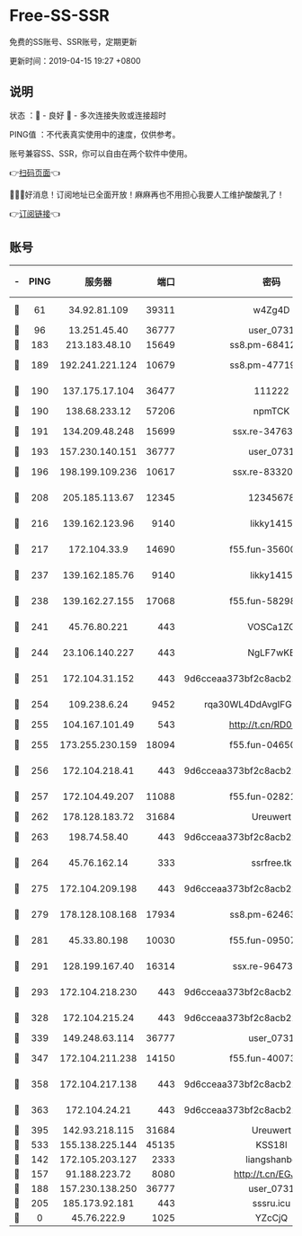 # Free-SS-SSR

免费的SS账号、SSR账号，定期更新

更新时间：2019-04-15 19:27 +0800

## 说明

状态     ：🙂 - 良好 🙁 - 多次连接失败或连接超时

PING值   ：不代表真实使用中的速度，仅供参考。

账号兼容SS、SSR，你可以自由在两个软件中使用。

👉[扫码页面](https://liesauer.github.io/Free-SS-SSR/)👈

🎉🎉🎉好消息！订阅地址已全面开放！麻麻再也不用担心我要人工维护酸酸乳了！

👉[订阅链接](https://www.liesauer.net/yogurt/subscribe?ACCESS_TOKEN=DAYxR3mMaZAsaqUb)👈

## 账号

|-|PING|服务器|端口|密码|加密方式|区域|
|:----:|:----:|:-----:|-----:|:----:|:----:|:----:|
|🙂|61|34.92.81.109|39311|w4Zg4D|chacha20-ietf|US|
|🙂|96|13.251.45.40|36777|user_0731|chacha20|SG|
|🙂|183|213.183.48.10|15649|ss8.pm-68412526|rc4-md5|RU|
|🙂|189|192.241.221.124|10679|ss8.pm-47719992|aes-256-cfb|US|
|🙂|190|137.175.17.104|36477|111222|aes-256-cfb|US|
|🙂|190|138.68.233.12|57206|npmTCK|rc4-md5|US|
|🙂|191|134.209.48.248|15699|ssx.re-34763141|aes-256-cfb|US|
|🙂|193|157.230.140.151|36777|user_0731|chacha20|US|
|🙂|196|198.199.109.236|10617|ssx.re-83320233|aes-256-cfb|US|
|🙂|208|205.185.113.67|12345|12345678|aes-256-cfb|US|
|🙂|216|139.162.123.96|9140|likky1415|aes-256-cfb|JP|
|🙂|217|172.104.33.9|14690|f55.fun-35600745|aes-256-cfb|SG|
|🙂|237|139.162.185.76|9140|likky1415|aes-256-cfb|DE|
|🙂|238|139.162.27.155|17068|f55.fun-58298505|aes-256-cfb|SG|
|🙂|241|45.76.80.221|443|VOSCa1ZG|aes-256-cfb|DE|
|🙂|244|23.106.140.227|443|NgLF7wKB|aes-256-cfb|US|
|🙂|251|172.104.31.152|443|9d6cceaa373bf2c8acb22e60b6a58be6|aes-256-cfb|US|
|🙂|254|109.238.6.24|9452|rqa30WL4DdAvgIFG6Fs3znzTa|aes-256-cfb|FR|
|🙂|255|104.167.101.49|543|http://t.cn/RD0D7sx|rc4-md5|CA|
|🙂|255|173.255.230.159|18094|f55.fun-04650736|aes-256-cfb|US|
|🙂|256|172.104.218.41|443|9d6cceaa373bf2c8acb22e60b6a58be6|aes-256-cfb|US|
|🙂|257|172.104.49.207|11088|f55.fun-02821089|aes-256-cfb|SG|
|🙂|262|178.128.183.72|31684|Ureuwert|chacha20|US|
|🙂|263|198.74.58.40|443|9d6cceaa373bf2c8acb22e60b6a58be6|aes-256-cfb|US|
|🙂|264|45.76.162.14|333|ssrfree.tk|aes-256-cfb|SG|
|🙂|275|172.104.209.198|443|9d6cceaa373bf2c8acb22e60b6a58be6|aes-256-cfb|US|
|🙂|279|178.128.108.168|17934|ss8.pm-62463695|aes-256-cfb|SG|
|🙂|281|45.33.80.198|10030|f55.fun-09507611|aes-256-cfb|US|
|🙂|291|128.199.167.40|16314|ssx.re-96473928|aes-256-cfb|SG|
|🙂|293|172.104.218.230|443|9d6cceaa373bf2c8acb22e60b6a58be6|aes-256-cfb|US|
|🙂|328|172.104.215.24|443|9d6cceaa373bf2c8acb22e60b6a58be6|aes-256-cfb|US|
|🙂|339|149.248.63.114|36777|user_0731|chacha20|CA|
|🙂|347|172.104.211.238|14150|f55.fun-40073932|aes-256-cfb|US|
|🙂|358|172.104.217.138|443|9d6cceaa373bf2c8acb22e60b6a58be6|aes-256-cfb|US|
|🙂|363|172.104.24.21|443|9d6cceaa373bf2c8acb22e60b6a58be6|aes-256-cfb|US|
|🙂|395|142.93.218.115|31684|Ureuwert|chacha20|IN|
|🙂|533|155.138.225.144|45135|KSS18l|rc4-md5|US|
|🙂|142|172.105.203.127|2333|liangshanbo|chacha20|JP|
|🙂|157|91.188.223.72|8080|http://t.cn/EGJIyrl|rc4-md5|RU|
|🙂|188|157.230.138.250|36777|user_0731|chacha20|US|
|🙂|205|185.173.92.181|443|sssru.icu|rc4-md5|RU|
|🙁|0|45.76.222.9|1025|YZcCjQ|rc4-md5|JP|
